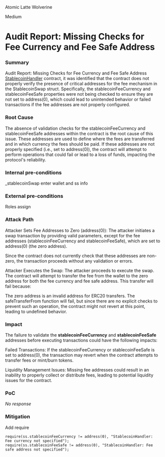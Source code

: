 Atomic Latte Wolverine

Medium

# Audit Report: Missing Checks for Fee Currency and Fee Safe Address

### Summary

Audit Report: Missing Checks for Fee Currency and Fee Safe Address
[StablecoinHandler](https://github.com/sherlock-audit/2024-11-telcoin/blob/main/telcoin-audit/contracts/stablecoin/StablecoinHandler.sol) contract, it was identified that the contract does not properly verify the presence of critical addresses for the fee mechanism in the StablecoinSwap struct. Specifically, the stablecoinFeeCurrency and stablecoinFeeSafe properties were not being checked to ensure they are not set to address(0), which could lead to unintended behavior or failed transactions if the fee addresses are not properly configured.

### Root Cause

The absence of validation checks for the stablecoinFeeCurrency and stablecoinFeeSafe addresses within the contract is the root cause of this issue. These addresses are used to define where the fees are transferred and in which currency the fees should be paid. If these addresses are not properly specified (i.e., set to address(0)), the contract will attempt to perform operations that could fail or lead to a loss of funds, impacting the protocol's reliability.

### Internal pre-conditions

_stablecoinSwap enter wallet and ss info

### External pre-conditions

Roles assign

### Attack Path

Attacker Sets Fee Addresses to Zero (address(0)): The attacker initiates a swap transaction by providing valid parameters, except for the fee addresses (stablecoinFeeCurrency and stablecoinFeeSafe), which are set to address(0) (the zero address).

Since the contract does not currently check that these addresses are non-zero, the transaction proceeds without any validation or errors.

Attacker Executes the Swap: The attacker proceeds to execute the swap. The contract will attempt to transfer the fee from the wallet to the zero address for both the fee currency and fee safe address. This transfer will fail because:

The zero address is an invalid address for ERC20 transfers.
The safeTransferFrom function will fail, but since there are no explicit checks to prevent such an operation, the contract might not revert at this point, leading to undefined behavior.

### Impact

The failure to validate the **stablecoinFeeCurrency** and **stablecoinFeeSafe** addresses before executing transactions could have the following impacts:

Failed Transactions: If the stablecoinFeeCurrency or stablecoinFeeSafe is set to address(0), the transaction may revert when the contract attempts to transfer fees or mint/burn tokens.

Liquidity Management Issues: Missing fee addresses could result in an inability to properly collect or distribute fees, leading to potential liquidity issues for the contract.

### PoC

_No response_

### Mitigation

Add require

```solidity
require(ss.stablecoinFeeCurrency != address(0), "StablecoinHandler: Fee currency not specified");
require(ss.stablecoinFeeSafe != address(0), "StablecoinHandler: Fee safe address not specified");
```
